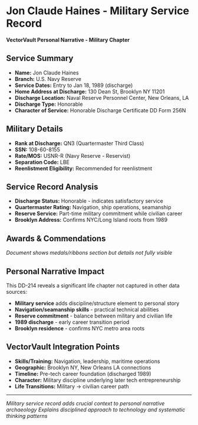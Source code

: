 # Jon Claude Haines - Military Service Record
**VectorVault Personal Narrative - Military Chapter**

## Service Summary
- **Name:** Jon Claude Haines
- **Branch:** U.S. Navy Reserve 
- **Service Dates:** Entry to Jan 18, 1989 (discharge)
- **Home Address at Discharge:** 130 Dean St, Brooklyn NY 11201
- **Discharge Location:** Naval Reserve Personnel Center, New Orleans, LA
- **Discharge Type:** Honorable
- **Character of Service:** Honorable Discharge Certificate DD Form 256N

## Military Details
- **Rank at Discharge:** QN3 (Quartermaster Third Class)
- **SSN:** 108-60-8155
- **Rate/MOS:** USNR-R (Navy Reserve - Reservist)
- **Separation Code:** LBE
- **Reenlistment Eligibility:** Recommended for reenlistment

## Service Record Analysis
- **Discharge Status:** Honorable - indicates satisfactory service
- **Quartermaster Rating:** Navigation, ship operations, seamanship
- **Reserve Service:** Part-time military commitment while civilian career
- **Brooklyn Address:** Confirms NYC/Long Island roots from 1989

## Awards & Commendations
*Document shows medals/ribbons section but details not fully visible*

## Personal Narrative Impact
This DD-214 reveals a significant life chapter not captured in other data sources:
- **Military service** adds discipline/structure element to personal story
- **Navigation/seamanship skills** - practical technical abilities
- **Reserve commitment** - balance between military and civilian life
- **1989 discharge** - early career transition period
- **Brooklyn residence** - confirms NYC metro area roots

## VectorVault Integration Points
- **Skills/Training:** Navigation, leadership, maritime operations
- **Geographic:** Brooklyn NY, New Orleans LA connections
- **Timeline:** Pre-tech career foundation (discharged 1989)
- **Character:** Military discipline underlying later tech entrepreneurship
- **Life Transitions:** Military → civilian career path

---
*Military service record adds crucial context to personal narrative archaeology*
*Explains disciplined approach to technology and systematic thinking patterns*